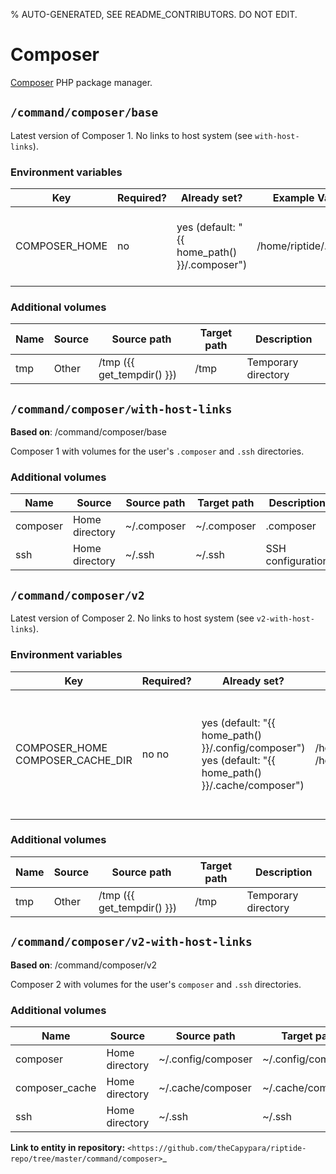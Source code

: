 % AUTO-GENERATED, SEE README_CONTRIBUTORS. DO NOT EDIT.

# Composer

[Composer] PHP package manager.


## `/command/composer/base`

Latest version of Composer 1. No links to host system (see `with-host-links`).

### Environment variables

| Key           | Required? | Already set?                                 | Example Value(s)        | Description                                           |
| ------------- | --------- | -------------------------------------------- | ----------------------- | ----------------------------------------------------- |
| COMPOSER_HOME | no        | yes (default: "{{ home_path() }}/.composer") | /home/riptide/.composer | Directory that composer config and cache is stored in |

### Additional volumes

| Name | Source | Source path                | Target path | Description         |
| ---- | ------ | -------------------------- | ----------- | ------------------- |
| tmp  | Other  | /tmp ({{ get_tempdir() }}) | /tmp        | Temporary directory |

## `/command/composer/with-host-links`

**Based on**: /command/composer/base

Composer 1 with volumes for the user's `.composer` and `.ssh` directories.

### Additional volumes

| Name     | Source         | Source path | Target path | Description       |
| -------- | -------------- | ----------- | ----------- | ----------------- |
| composer | Home directory | ~/.composer | ~/.composer | .composer         |
| ssh      | Home directory | ~/.ssh      | ~/.ssh      | SSH configuration |

## `/command/composer/v2`

Latest version of Composer 2. No links to host system (see `v2-with-host-links`).

### Environment variables

| Key                              | Required? | Already set?                                                                                           | Example Value(s)                                             | Description                                                                            |
| -------------------------------- | --------- | ------------------------------------------------------------------------------------------------------ | ------------------------------------------------------------ | -------------------------------------------------------------------------------------- |
| COMPOSER_HOME COMPOSER_CACHE_DIR | no no     | yes (default: "{{ home_path() }}/.config/composer") yes (default: "{{ home_path() }}/.cache/composer") | /home/riptide/.config/composer /home/riptide/.cache/composer | Directory that composer config is stored in Directory that composer cache is stored in |

### Additional volumes

| Name | Source | Source path                | Target path | Description         |
| ---- | ------ | -------------------------- | ----------- | ------------------- |
| tmp  | Other  | /tmp ({{ get_tempdir() }}) | /tmp        | Temporary directory |

## `/command/composer/v2-with-host-links`

**Based on**: /command/composer/v2

Composer 2 with volumes for the user's `composer` and `.ssh` directories.

### Additional volumes

| Name           | Source         | Source path        | Target path        | Description       |
| -------------- | -------------- | ------------------ | ------------------ | ----------------- |
| composer       | Home directory | ~/.config/composer | ~/.config/composer | .composer config  |
| composer_cache | Home directory | ~/.cache/composer  | ~/.cache/composer  | .composer cache   |
| ssh            | Home directory | ~/.ssh             | ~/.ssh             | SSH configuration |

**Link to entity in repository:** `<https://github.com/theCapypara/riptide-repo/tree/master/command/composer>`_

[composer]: https://getcomposer.org/
